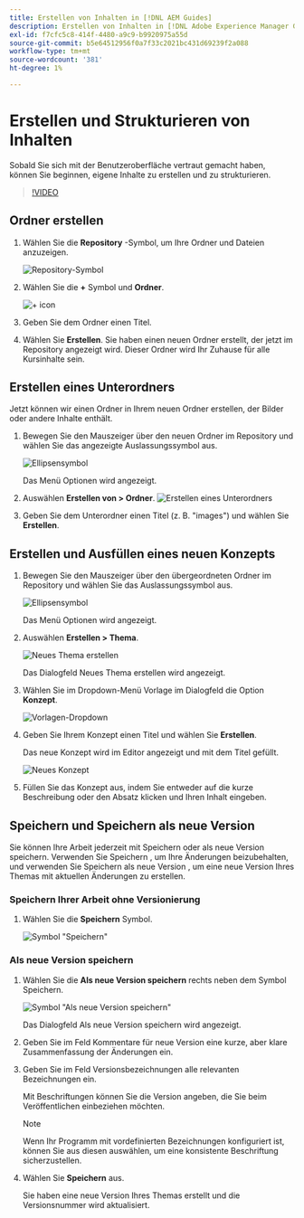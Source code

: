 ```yaml
---
title: Erstellen von Inhalten in [!DNL AEM Guides]
description: Erstellen von Inhalten in [!DNL Adobe Experience Manager Guides]
exl-id: f7cfc5c8-414f-4480-a9c9-b9920975a55d
source-git-commit: b5e64512956f0a7f33c2021bc431d69239f2a088
workflow-type: tm+mt
source-wordcount: '381'
ht-degree: 1%

---
```


# Erstellen und Strukturieren von Inhalten

Sobald Sie sich mit der Benutzeroberfläche vertraut gemacht haben, können Sie beginnen, eigene Inhalte zu erstellen und zu strukturieren.

>[!VIDEO](https://video.tv.adobe.com/v/336657?quality=12&learn=on)

## Ordner erstellen

1. Wählen Sie die **Repository** -Symbol, um Ihre Ordner und Dateien anzuzeigen.

   ![Repository-Symbol](images/common/repository-icon.png)

1. Wählen Sie die **+** Symbol und **Ordner**.

   ![+ icon](images/lesson-3/+-icon.png)
1. Geben Sie dem Ordner einen Titel.
1. Wählen Sie **Erstellen**.
Sie haben einen neuen Ordner erstellt, der jetzt im Repository angezeigt wird. Dieser Ordner wird Ihr Zuhause für alle Kursinhalte sein.

## Erstellen eines Unterordners

Jetzt können wir einen Ordner in Ihrem neuen Ordner erstellen, der Bilder oder andere Inhalte enthält.

1. Bewegen Sie den Mauszeiger über den neuen Ordner im Repository und wählen Sie das angezeigte Auslassungssymbol aus.

   ![Ellipsensymbol](images/lesson-3/ellipses-icon.png)

   Das Menü Optionen wird angezeigt.
1. Auswählen **Erstellen von \> Ordner**.
   ![Erstellen eines Unterordners](images/lesson-3/create-subfolder-with-markings.png)

1. Geben Sie dem Unterordner einen Titel (z. B. &quot;images&quot;) und wählen Sie **Erstellen**.

## Erstellen und Ausfüllen eines neuen Konzepts

1. Bewegen Sie den Mauszeiger über den übergeordneten Ordner im Repository und wählen Sie das Auslassungssymbol aus.

   ![Ellipsensymbol](images/lesson-3/ellipses-icon.png)

   Das Menü Optionen wird angezeigt.
1. Auswählen **Erstellen \> Thema**.

   ![Neues Thema erstellen](images/lesson-3/create-topic-with-markings.png)

   Das Dialogfeld Neues Thema erstellen wird angezeigt.

1. Wählen Sie im Dropdown-Menü Vorlage im Dialogfeld die Option **Konzept**.

   ![Vorlagen-Dropdown](images/lesson-3/dropdown-with-markings.png)

1. Geben Sie Ihrem Konzept einen Titel und wählen Sie **Erstellen**.

   Das neue Konzept wird im Editor angezeigt und mit dem Titel gefüllt.

   ![Neues Konzept](images/lesson-3/new-concept.png)

1. Füllen Sie das Konzept aus, indem Sie entweder auf die kurze Beschreibung oder den Absatz klicken und Ihren Inhalt eingeben.

## Speichern und Speichern als neue Version

Sie können Ihre Arbeit jederzeit mit Speichern oder als neue Version speichern. Verwenden Sie Speichern , um Ihre Änderungen beizubehalten, und verwenden Sie Speichern als neue Version , um eine neue Version Ihres Themas mit aktuellen Änderungen zu erstellen.

### Speichern Ihrer Arbeit ohne Versionierung

1. Wählen Sie die **Speichern** Symbol.

   ![Symbol &quot;Speichern&quot;](images/common/save.png)

### Als neue Version speichern

1. Wählen Sie die **Als neue Version speichern** rechts neben dem Symbol Speichern.

   ![Symbol &quot;Als neue Version speichern&quot;](images/common/save-as-new-version.png)

   Das Dialogfeld Als neue Version speichern wird angezeigt.

1. Geben Sie im Feld Kommentare für neue Version eine kurze, aber klare Zusammenfassung der Änderungen ein.
1. Geben Sie im Feld Versionsbezeichnungen alle relevanten Bezeichnungen ein.

   Mit Beschriftungen können Sie die Version angeben, die Sie beim Veröffentlichen einbeziehen möchten.

   >[!NOTE]
   > 
   > Wenn Ihr Programm mit vordefinierten Bezeichnungen konfiguriert ist, können Sie aus diesen auswählen, um eine konsistente Beschriftung sicherzustellen.
1. Wählen Sie **Speichern** aus.

   Sie haben eine neue Version Ihres Themas erstellt und die Versionsnummer wird aktualisiert.
